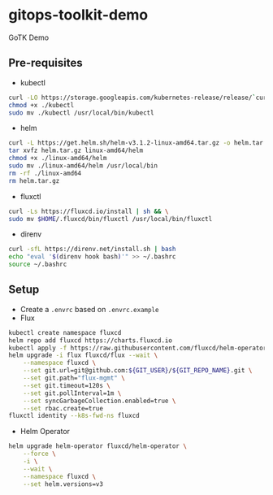 # gitops-toolkit-demo
GoTK Demo

## Pre-requisites

- kubectl

```sh
curl -LO https://storage.googleapis.com/kubernetes-release/release/`curl -s https://storage.googleapis.com/kubernetes-release/release/stable.txt`/bin/linux/amd64/kubectl
chmod +x ./kubectl
sudo mv ./kubectl /usr/local/bin/kubectl
```
- helm

```sh
curl -L https://get.helm.sh/helm-v3.1.2-linux-amd64.tar.gz -o helm.tar.gz
tar xvfz helm.tar.gz linux-amd64/helm
chmod +x ./linux-amd64/helm
sudo mv ./linux-amd64/helm /usr/local/bin
rm -rf ./linux-amd64
rm helm.tar.gz
```

- fluxctl

```sh
curl -Ls https://fluxcd.io/install | sh && \
sudo mv $HOME/.fluxcd/bin/fluxctl /usr/local/bin/fluxctl
```

- direnv

```sh
curl -sfL https://direnv.net/install.sh | bash
echo "eval '$(direnv hook bash)'" >> ~/.bashrc
source ~/.bashrc
```

## Setup

- Create a `.envrc` based on `.envrc.example`
- Flux

```sh
kubectl create namespace fluxcd
helm repo add fluxcd https://charts.fluxcd.io
kubectl apply -f https://raw.githubusercontent.com/fluxcd/helm-operator/master/deploy/crds.yaml
helm upgrade -i flux fluxcd/flux --wait \
    --namespace fluxcd \
    --set git.url=git@github.com:${GIT_USER}/${GIT_REPO_NAME}.git \
    --set git.path="flux-mgmt" \
    --set git.timeout=120s \
    --set git.pollInterval=1m \
    --set syncGarbageCollection.enabled=true \
    --set rbac.create=true
fluxctl identity --k8s-fwd-ns fluxcd
```

- Helm Operator

```sh
helm upgrade helm-operator fluxcd/helm-operator \
    --force \
    -i \
    --wait \
    --namespace fluxcd \
    --set helm.versions=v3
```